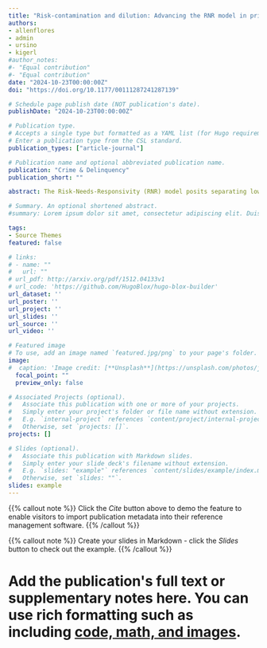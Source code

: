 ```yaml
---
title: "Risk-contamination and dilution: Advancing the RNR model in prison settings"
authors:
- allenflores
- admin
- ursino
- kigerl
#author_notes:
#- "Equal contribution"
#- "Equal contribution"
date: "2024-10-23T00:00:00Z"
doi: "https://doi.org/10.1177/00111287241287139"

# Schedule page publish date (NOT publication's date).
publishDate: "2024-10-23T00:00:00Z"

# Publication type.
# Accepts a single type but formatted as a YAML list (for Hugo requirements).
# Enter a publication type from the CSL standard.
publication_types: ["article-journal"]

# Publication name and optional abbreviated publication name.
publication: "Crime & Delinquency"
publication_short: ""

abstract: The Risk-Needs-Responsivity (RNR) model posits separating lower from higher-risk individuals to avoid “risk contamination.” In a prison setting, policies and restrictions lead to mixing different populations within a housing unit. While this may pose a threat, it may allow higher-risk individuals to gradually promote through security levels, reducing risk. We term this “risk dilution.” The current study compares the infraction behavior of individuals that are over-classified (housed higher than their risk) and those under-classified (housed lower than their risk). Using mixed-effect models with a large (N = 52,000) sample of incarcerated men, findings demonstrate support for both contamination and dilution. Policy implications identify the impact of these two processes on overcrowded prisons and the consolidation of housing units post decarceration.

# Summary. An optional shortened abstract.
#summary: Lorem ipsum dolor sit amet, consectetur adipiscing elit. Duis posuere tellus ac convallis placerat. Proin tincidunt magna sed ex sollicitudin condimentum.

tags:
- Source Themes
featured: false

# links:
# - name: ""
#   url: ""
# url_pdf: http://arxiv.org/pdf/1512.04133v1
# url_code: 'https://github.com/HugoBlox/hugo-blox-builder'
url_dataset: ''
url_poster: ''
url_project: ''
url_slides: ''
url_source: ''
url_video: ''

# Featured image
# To use, add an image named `featured.jpg/png` to your page's folder. 
image:
#  caption: 'Image credit: [**Unsplash**](https://unsplash.com/photos/jdD8gXaTZsc)'
  focal_point: ""
  preview_only: false

# Associated Projects (optional).
#   Associate this publication with one or more of your projects.
#   Simply enter your project's folder or file name without extension.
#   E.g. `internal-project` references `content/project/internal-project/index.md`.
#   Otherwise, set `projects: []`.
projects: []

# Slides (optional).
#   Associate this publication with Markdown slides.
#   Simply enter your slide deck's filename without extension.
#   E.g. `slides: "example"` references `content/slides/example/index.md`.
#   Otherwise, set `slides: ""`.
slides: example
---
```


{{% callout note %}}
Click the *Cite* button above to demo the feature to enable visitors to import publication metadata into their reference management software.
{{% /callout %}}

{{% callout note %}}
Create your slides in Markdown - click the *Slides* button to check out the example.
{{% /callout %}}

# Add the publication's **full text** or **supplementary notes** here. You can use rich formatting such as including [code, math, and images](https://docs.hugoblox.com/content/writing-markdown-latex/).
